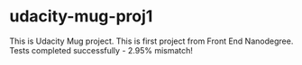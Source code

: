 # udacity-mug-proj1
This is Udacity Mug project.
This is first project from Front End Nanodegree.
Tests completed successfully - 2.95% mismatch!
